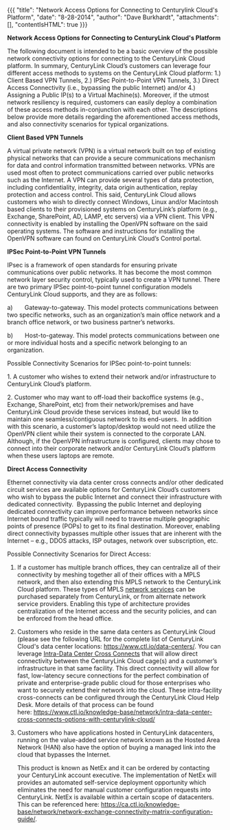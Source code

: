 {{{
  "title": "Network Access Options for Connecting to Centurylink Cloud's Platform",
  "date": "8-28-2014",
  "author": "Dave Burkhardt",
  "attachments": [],
  "contentIsHTML": true
}}}

<p><strong>Network Access Options for Connecting to CenturyLink Cloud's Platform</strong>
</p>
<p>The following document is intended to be a basic overview of the possible network connectivity options for connecting to the CenturyLink Cloud platform. In summary, CenturyLink Cloud’s customers can leverage four different access methods to systems on
  the CenturyLink Cloud platform: 1.) Client Based VPN Tunnels, 2.) IPSec Point-to-Point VPN Tunnels, 3.) Direct Access Connectivity (i.e., bypassing the public Internet)&nbsp;and/or 4.) Assigning a Public IP(s) to a Virtual Machine(s). Moreover, if the
  utmost network resiliency is required, customers can easily deploy a combination of these access methods in-conjunction with each other. The descriptions below provide more details regarding the aforementioned access methods, and also connectivity scenarios
  for typical organizations.</p>

<p><strong>Client Based VPN Tunnels</strong>
</p>
<p>A virtual private network (VPN) is a virtual network built on top of existing physical networks that can provide a secure communications mechanism for data and control information transmitted between networks. VPNs are used most often to protect communications
  carried over public networks such as the Internet. A VPN can provide several types of data protection, including confidentiality, integrity, data origin authentication, replay protection and access control. This said, CenturyLink Cloud allows customers
  who wish to directly connect Windows, Linux and/or Macintosh based clients to their provisioned systems on CenturyLink’s platform (e.g., Exchange, SharePoint, AD, LAMP, etc servers) via a VPN client. This VPN connectivity is enabled by installing the
  OpenVPN software on the said operating systems. The software and instructions for installing the OpenVPN software can found on CenturyLink Cloud’s Control portal.</p>

<p><strong>IPSec Point-to-Point VPN Tunnels</strong>
</p>
<p>IPsec is a framework of open standards for ensuring private communications over public networks. It has become the most common network layer security control, typically used to create a VPN tunnel. There are two primary IPSec point-to-point tunnel configuration
  models CenturyLink Cloud supports, and they are as follows:</p>
<p>a)&nbsp;&nbsp;&nbsp;&nbsp;&nbsp;&nbsp; Gateway-to-gateway. This model protects communications between two specific networks, such as an organization’s main office network and a branch office network, or two business partner’s networks.</p>
<p>b)&nbsp;&nbsp;&nbsp;&nbsp;&nbsp;&nbsp; Host-to-gateway. This model protects communications between one or more individual hosts and a specific network belonging to an organization.</p>
<p>Possible Connectivity Scenarios for IPSec point-to-point tunnels:</p>
<p>1. A customer who wishes to extend their network and/or infrastructure to CenturyLink Cloud’s platform.</p>
<p>2. Customer who may want to off-load their backoffice systems (e.g., Exchange, SharePoint, etc) from their network/premises and have CenturyLink Cloud provide these services instead, but would like to maintain one seamless/contiguous network to its end-users.
  &nbsp;In addition with this scenario, a customer’s laptop/desktop would not need utilize the OpenVPN client while their system is connected to the corporate LAN. Although, if the OpenVPN infrastructure is configured, clients may chose to connect into
  their corporate network and/or CenturyLink Cloud’s platform when these users laptops are remote.</p>

<p><strong>Direct Access Connectivity</strong>
</p>
<p>Ethernet connectivity via data center cross connects and/or other dedicated circuit services are available options for CenturyLink Cloud’s customers who wish to bypass the public Internet and connect their infrastructure with dedicated connectivity.&nbsp;
  Bypassing the public Internet and deploying dedicated connectivity can improve performance between networks since Internet bound traffic typically will need to traverse multiple geographic points of presence (POPs) to get to its final destination. Moreover,
  enabling direct connectivity bypasses multiple other issues that are inherent with the Internet – e.g., DDOS attacks, ISP outages, network over subscription, etc.</p>

<p>Possible Connectivity Scenarios for Direct Access:</p>
<ol>
  <li>
    <p>If a customer has multiple branch offices, they can centralize all of their connectivity by meshing together all of their offices with a MPLS network, and then also extending this MPLS network to the CenturyLink Cloud platform. These types of MPLS
      <a href="http://www.centurylink.com/business/data/index.html">network services</a> can be purchased separately from CenturyLink, or from alternate network service providers. Enabling this type of architecture provides centralization of the
      Internet access and the security policies, and can be enforced from the head office.</p>
  </li>
  <li>
    <p>Customers who reside in the same data centers as CenturyLink Cloud (please see the following URL for the complete list of CenturyLink Cloud's data center locations: <a href="https://www.ctl.io/data-centers/">https://www.ctl.io/data-centers/</a>. You can leverage <a href="https://www.ctl.io/knowledge-base/network/intra-data-center-cross-connects-options-with-centurylink-cloud/">Intra-Data Center Cross Connects</a> that will allow direct connectivity between the CenturyLink Cloud cage(s) and a customer’s infrastructure in that same facility. This direct connectivity will allow for fast, low-latency secure connections for the perfect combination of private and enterprise-grade public cloud for those enterprises who want to securely extend their network into the cloud. These intra-facility cross-connects can be configured through the CenturyLink Cloud Help Desk. More details of that process can be found here:&nbsp;<a href="https://www.ctl.io/knowledge-base/network/intra-data-center-cross-connects-options-with-centurylink-cloud/">https://www.ctl.io/knowledge-base/network/intra-data-center-cross-connects-options-with-centurylink-cloud/</a>
    </p>
  </li>
  <li>
    <p>Customers who have applications hosted in CenturyLink datacenters, running on the value-added service network known as the Hosted Area Network (HAN) also have the option of buying a managed link into the cloud that bypasses the Internet.
<p>
This product is known as NetEx and it can be ordered by contacting your CenturyLink account executive. The implementation of NetEx will provides an automated self-service deployment opportunity which eliminates the need for manual customer configuration requests into CenturyLink. NetEx is available within a certain scope of datacenters. This can be referenced here: <a href="https://ca.ctl.io/knowledge-base/network/network-exchange-connectivity-matrix-configuration-guide/">https://ca.ctl.io/knowledge-base/network/network-exchange-connectivity-matrix-configuration-guide/</a>.</p>
  </li>
</ol>
